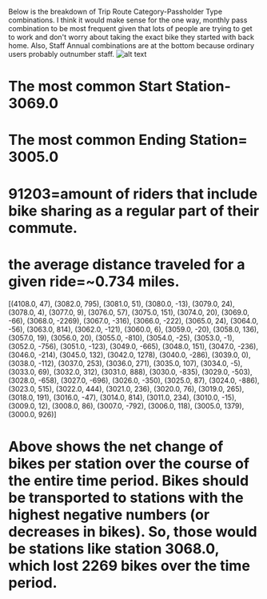Below is the breakdown of Trip Route Category-Passholder Type combinations. I think it would make sense for the one way, monthly pass combination to be most frequent given that lots of people are trying to get to work and don't worry about taking the exact bike they started with back home. Also, Staff Annual combinations are at the bottom because ordinary users probably outnumber staff.
![alt text][logo]

[logo]: https://i.imgur.com/ML9hmDa.png "Logo Title Text 2"
# The most common Start Station-3069.0
# The most common Ending Station= 3005.0
# 91203=amount of riders that include bike sharing as a regular part of their commute.
# the average distance traveled for a given ride=~0.734 miles.
 [(4108.0, 47), (3082.0, 795), (3081.0, 51), (3080.0, -13), (3079.0, 24), (3078.0, 4), (3077.0, 9), (3076.0, 57), (3075.0, 151), (3074.0, 20), (3069.0, -66), (3068.0, -2269), (3067.0, -316), (3066.0, -222), (3065.0, 24), (3064.0, -56), (3063.0, 814), (3062.0, -121), (3060.0, 6), (3059.0, -20), (3058.0, 136), (3057.0, 19), (3056.0, 20), (3055.0, -810), (3054.0, -25), (3053.0, -1), (3052.0, -756), (3051.0, -123), (3049.0, -665), (3048.0, 151), (3047.0, -236), (3046.0, -214), (3045.0, 132), (3042.0, 1278), (3040.0, -286), (3039.0, 0), (3038.0, -112), (3037.0, 253), (3036.0, 271), (3035.0, 107), (3034.0, -5), (3033.0, 69), (3032.0, 312), (3031.0, 888), (3030.0, -835), (3029.0, -503), (3028.0, -658), (3027.0, -696), (3026.0, -350), (3025.0, 87), (3024.0, -886), (3023.0, 515), (3022.0, 444), (3021.0, 236), (3020.0, 76), (3019.0, 265), (3018.0, 191), (3016.0, -47), (3014.0, 814), (3011.0, 234), (3010.0, -15), (3009.0, 12), (3008.0, 86), (3007.0, -792), (3006.0, 118), (3005.0, 1379), (3000.0, 926)]
# Above shows the net change of bikes per station over the course of the entire time period. Bikes should be transported to stations with the highest negative numbers (or decreases in bikes). So, those would be stations like station 3068.0, which lost 2269 bikes over the time period.

[graph]: https://i.imgur.com/hfSJeTT.png "Logo" 

